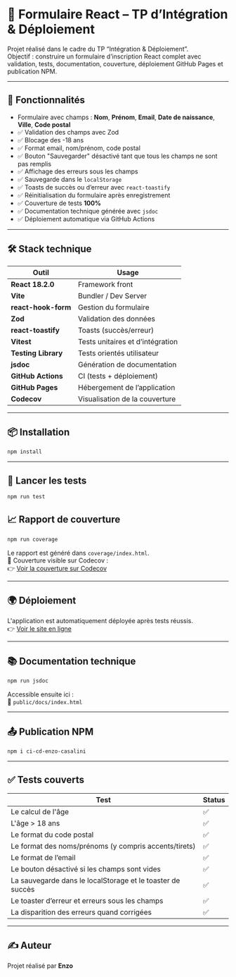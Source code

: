 # 📝 Formulaire React – TP d’Intégration & Déploiement

Projet réalisé dans le cadre du TP “Intégration & Déploiement”.  
Objectif : construire un formulaire d’inscription React complet avec validation, tests, documentation, couverture, déploiement GitHub Pages et publication NPM.

---

## 🚀 Fonctionnalités

- Formulaire avec champs : **Nom**, **Prénom**, **Email**, **Date de naissance**, **Ville**, **Code postal**
- ✅ Validation des champs avec Zod
- ✅ Blocage des -18 ans
- ✅ Format email, nom/prénom, code postal
- ✅ Bouton "Sauvegarder" désactivé tant que tous les champs ne sont pas remplis
- ✅ Affichage des erreurs sous les champs
- ✅ Sauvegarde dans le `localStorage`
- ✅ Toasts de succès ou d’erreur avec `react-toastify`
- ✅ Réinitialisation du formulaire après enregistrement
- ✅ Couverture de tests **100%**
- ✅ Documentation technique générée avec `jsdoc`
- ✅ Déploiement automatique via GitHub Actions

---

## 🛠️ Stack technique

| Outil                         | Usage                                |
|------------------------------|--------------------------------------|
| **React 18.2.0**             | Framework front                      |
| **Vite**                     | Bundler / Dev Server                 |
| **react-hook-form**          | Gestion du formulaire                |
| **Zod**                      | Validation des données               |
| **react-toastify**           | Toasts (succès/erreur)               |
| **Vitest**                   | Tests unitaires et d’intégration    |
| **Testing Library**          | Tests orientés utilisateur           |
| **jsdoc**                    | Génération de documentation          |
| **GitHub Actions**           | CI (tests + déploiement)             |
| **GitHub Pages**             | Hébergement de l’application         |
| **Codecov**                  | Visualisation de la couverture       |

---

## 📦 Installation

```bash
npm install
```

---

## 🧪 Lancer les tests

```bash
npm run test
```

## 📈 Rapport de couverture

```bash
npm run coverage
```

Le rapport est généré dans `coverage/index.html`.  
📡 Couverture visible sur Codecov :  
👉 [Voir la couverture sur Codecov](https://app.codecov.io/gh/EnzoCasalini/integ-deploiement)

---

## 🌍 Déploiement

L'application est automatiquement déployée après tests réussis.  
👉 [Voir le site en ligne](https://enzocasalini.github.io/integ-deploiement/)

---

## 📚 Documentation technique

```bash
npm run jsdoc
```

Accessible ensuite ici :  
📁 `public/docs/index.html`

---

## 📤 Publication NPM


```bash
npm i ci-cd-enzo-casalini
```

---

## ✅ Tests couverts

| Test | Status |
|------|--------|
| Le calcul de l'âge | ✅ |
| L'âge > 18 ans | ✅ |
| Le format du code postal | ✅ |
| Le format des noms/prénoms (y compris accents/tirets) | ✅ |
| Le format de l’email | ✅ |
| Le bouton désactivé si les champs sont vides | ✅ |
| La sauvegarde dans le localStorage et le toaster de succès | ✅ |
| Le toaster d’erreur et erreurs sous les champs | ✅ |
| La disparition des erreurs quand corrigées | ✅ |

---

## ✍️ Auteur

Projet réalisé par **Enzo**
